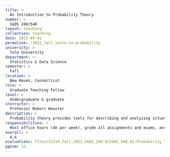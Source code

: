 ```yaml
---
title: >
  An Introduction to Probability Theory
number: >
  S&DS 240/540
layout: teaching
collection: teaching
date: 2022-09-01
permalink: /2022_fall_intro-to-probability
university: >
  Yale University
department: >
  Statistics & Data Science
semester: >
  Fall
location: >
  New Haven, Connecticut
role: >
  Graduate Teaching Fellow
level: >
  Undergraduate & graduate
instructor: >
  Professor Robert Wooster
description: >
  Probability theory provides tools for describing and analyzing situations with randomness and uncertainty. This course gives an introduction to the mathematics and logic of probability theory (concepts, definitions, theorems, and proofs) and some practice in applying the theory to concrete examples.
responsibilities: >
  Host office hours (4h per week), grade all assignments and exams, answer student questions.
overall: >
  4.6
evaluations: files/11224_Fall_2022_S&DS_240_01S&DS_540_01-Probability_Theory.pdf#page=12
pgnum: 12
---
```

